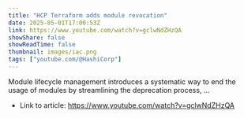 ```yaml
---
title: "HCP Terraform adds module revocation"
date: 2025-05-01T17:00:53Z
link: https://www.youtube.com/watch?v=gclwNdZHzQA
showShare: false
showReadTime: false
thumbnail: images/iac.png
tags: ["youtube.com/@HashiCorp"]
---
```

Module lifecycle management introduces a systematic way to end the usage of modules by streamlining the deprecation process, ...

- Link to article: https://www.youtube.com/watch?v=gclwNdZHzQA